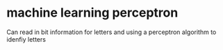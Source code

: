 # machine learning perceptron
Can read in bit information for letters and using a perceptron algorithm to idenfiy letters
